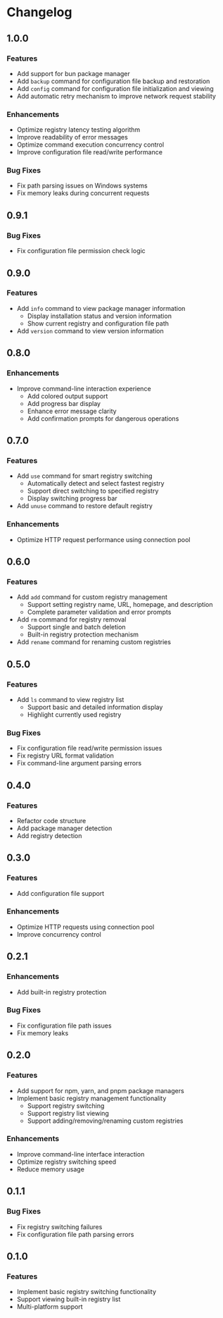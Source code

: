 # Changelog

<!-- This project adheres to [Semantic Versioning](https://semver.org/). -->

## 1.0.0

### Features

- Add support for bun package manager
- Add `backup` command for configuration file backup and restoration
- Add `config` command for configuration file initialization and viewing
- Add automatic retry mechanism to improve network request stability

### Enhancements

- Optimize registry latency testing algorithm
- Improve readability of error messages
- Optimize command execution concurrency control
- Improve configuration file read/write performance

### Bug Fixes

- Fix path parsing issues on Windows systems
- Fix memory leaks during concurrent requests

## 0.9.1

### Bug Fixes

- Fix configuration file permission check logic

## 0.9.0

### Features

- Add `info` command to view package manager information
  - Display installation status and version information
  - Show current registry and configuration file path
- Add `version` command to view version information

## 0.8.0

### Enhancements

- Improve command-line interaction experience
  - Add colored output support
  - Add progress bar display
  - Enhance error message clarity
  - Add confirmation prompts for dangerous operations

## 0.7.0

### Features

- Add `use` command for smart registry switching
  - Automatically detect and select fastest registry
  - Support direct switching to specified registry
  - Display switching progress bar
- Add `unuse` command to restore default registry

### Enhancements

- Optimize HTTP request performance using connection pool

## 0.6.0

### Features

- Add `add` command for custom registry management
  - Support setting registry name, URL, homepage, and description
  - Complete parameter validation and error prompts
- Add `rm` command for registry removal
  - Support single and batch deletion
  - Built-in registry protection mechanism
- Add `rename` command for renaming custom registries

## 0.5.0

### Features

- Add `ls` command to view registry list
  - Support basic and detailed information display
  - Highlight currently used registry

### Bug Fixes

- Fix configuration file read/write permission issues
- Fix registry URL format validation
- Fix command-line argument parsing errors

## 0.4.0

### Features

- Refactor code structure
- Add package manager detection
- Add registry detection

## 0.3.0

### Features

- Add configuration file support

### Enhancements

- Optimize HTTP requests using connection pool
- Improve concurrency control

## 0.2.1

### Enhancements

- Add built-in registry protection

### Bug Fixes

- Fix configuration file path issues
- Fix memory leaks

## 0.2.0

### Features

- Add support for npm, yarn, and pnpm package managers
- Implement basic registry management functionality
  - Support registry switching
  - Support registry list viewing
  - Support adding/removing/renaming custom registries

### Enhancements

- Improve command-line interface interaction
- Optimize registry switching speed
- Reduce memory usage

## 0.1.1

### Bug Fixes

- Fix registry switching failures
- Fix configuration file path parsing errors

## 0.1.0

### Features

- Implement basic registry switching functionality
- Support viewing built-in registry list
- Multi-platform support
